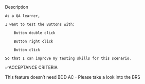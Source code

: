 Description

    As a QA learner,

    I want to test the Buttons with:

        Button double click

        Button right click

        Button click

    So that I can improve my testing skills for this scenario.

✅ACCEPTANCE CRITERIA

This feature doesn’t need BDD AC - Please take a look into the BRS